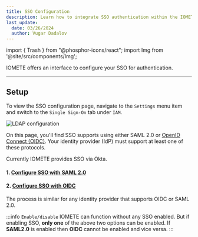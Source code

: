 ```yaml
---
title: SSO Configuration
description: Learn how to integrate SSO authentication within the IOMETE Data Plane
last_update:
  date: 03/26/2024
  author: Vugar Dadalov
---
```


import { Trash } from "@phosphor-icons/react";
import Img from '@site/src/components/Img';

IOMETE offers an interface to configure your SSO for authentication.

---

## Setup

To view the SSO configuration page, navigate to the `Settings` menu item and switch to the `Single Sign-On` tab under `IAM`.

<Img src="/img/user-guide/sso/sso-landing.png" alt="LDAP configuration" />

On this page, you'll find SSO supports using either SAML 2.0 or [OpenID Connect (OIDC)](https://openid.net/developers/how-connect-works/).
Your identity provider (IdP) must support at least one of these protocols.

Currently IOMETE provides SSO via Okta.

#### 1. [Configure SSO with SAML 2.0](/user-guide/sso-saml)

#### 2. [Configure SSO with OIDC](/user-guide/sso-oidc)

The process is similar for any identity provider that supports OIDC or SAML 2.0.

:::info `Enable/disable`
IOMETE can function without any SSO enabled. But if enabling SSO, **only one** of the above two options can be enabled.
If **SAML2.0** is enabled then **OIDC** cannot be enabled and vice versa.
:::
